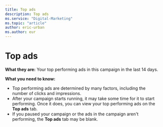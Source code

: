 ```yaml
---
title: Top ads
description: Top ads
ms.service: "Digital-Marketing"
ms.topic: "article"
author: eric-urban
ms.author: eur
---
```


# Top ads

**What they are:**  Your top performing ads in this campaign in the last 14 days.

**What you need to know:**
- Top performing ads are determined by many factors, including the number of clicks and impressions.
- After your campaign starts running, it may take some time for it to start performing. Once it does, you can view your top performing ads on the **Top ads** tab.
- If you paused your campaign or the ads in the campaign aren't performing, the **Top ads** tab may be blank.


